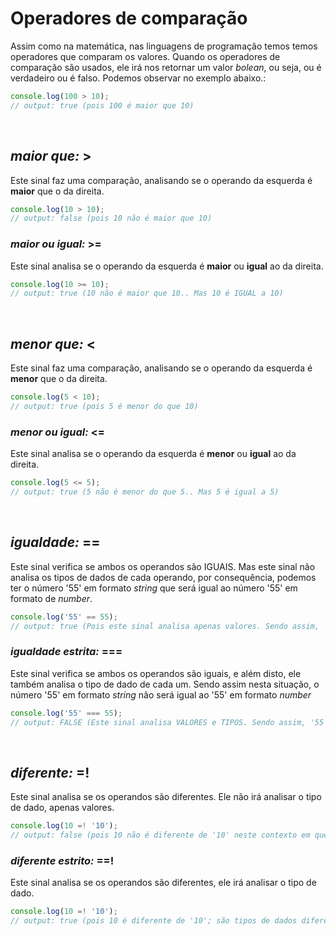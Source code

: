 # Operadores de comparação
Assim como na matemática, nas linguagens de programação temos temos operadores que comparam os valores. Quando os operadores de comparação são usados, ele irá nos retornar um valor _bolean_, ou seja, ou é verdadeiro ou é falso. Podemos observar no exemplo abaixo.:
```js
console.log(100 > 10); 
// output: true (pois 100 é maior que 10)
```


</br>


## _maior que:_ > 
Este sinal faz uma comparação, analisando se o operando da esquerda é __maior__ que o da direita.
```js
console.log(10 > 10);
// output: false (pois 10 não é maior que 10)
```

### _maior ou igual:_ >= 
Este sinal analisa se o operando da esquerda é __maior__ ou __igual__ ao da direita.
```js
console.log(10 >= 10);
// output: true (10 não é maior que 10.. Mas 10 é IGUAL a 10)
```


</br>



## _menor que:_ < 
Este sinal faz uma comparação, analisando se o operando da esquerda é __menor__ que o da direita.
```js
console.log(5 < 10);
// output: true (pois 5 é menor do que 10)
```

### _menor ou igual:_ <= 
Este sinal analisa se o operando da esquerda é __menor__ ou __igual__ ao da direita. 
```js
console.log(5 <= 5);
// output: true (5 não é menor do que 5.. Mas 5 é igual a 5)
```


</br>


## _igualdade:_ == 
Este sinal verifica se ambos os operandos são IGUAIS. Mas este sinal não analisa os tipos de dados de cada operando, por consequência, podemos ter o número '55' em formato _string_ que será igual ao número '55' em formato de _number_.
```js
console.log('55' == 55);
// output: true (Pois este sinal analisa apenas valores. Sendo assim, '55' é igual a 55)
```

### _igualdade estrita:_ === 
Este sinal verifica se ambos os operandos são iguais, e além disto, ele também analisa o tipo de dado de cada um. Sendo assim nesta situação, o número '55' em formato _string_ não será igual ao '55' em formato _number_
```js
console.log('55' === 55);
// output: FALSE (Este sinal analisa VALORES e TIPOS. Sendo assim, '55' não é igual a 55 do tipo number)
```



</br>



## _diferente:_ =! 
Este sinal analisa se os operandos são diferentes. Ele não irá analisar o tipo de dado, apenas valores.
```js
console.log(10 =! '10');
// output: false (pois 10 não é diferente de '10' neste contexto em que o tipo de dado não é analisado)
```

### _diferente estrito:_ ==! 
Este sinal analisa se os operandos são diferentes, ele irá analisar o tipo de dado.
```js
console.log(10 =! '10');
// output: true (pois 10 é diferente de '10'; são tipos de dados diferentes)
```

